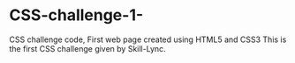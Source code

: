 # CSS-challenge-1-
CSS challenge code, First web page created using HTML5 and CSS3 
This is the first CSS challenge given by Skill-Lync. 

